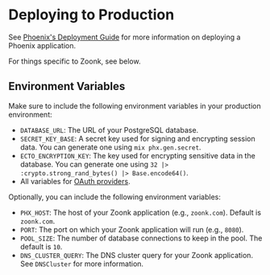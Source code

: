 # Deploying to Production

See [Phoenix's Deployment Guide](https://hexdocs.pm/phoenix/deployment.html) for more information on deploying a Phoenix application.

For things specific to Zoonk, see below.

## Environment Variables

Make sure to include the following environment variables in your production environment:

- `DATABASE_URL`: The URL of your PostgreSQL database.
- `SECRET_KEY_BASE`: A secret key used for signing and encrypting session data. You can generate one using `mix phx.gen.secret`.
- `ECTO_ENCRYPTION_KEY`: The key used for encrypting sensitive data in the database. You can generate one using `32 |> :crypto.strong_rand_bytes() |> Base.encode64()`.
- All variables for [OAuth providers](./oauth.md).

Optionally, you can include the following environment variables:

- `PHX_HOST`: The host of your Zoonk application (e.g., `zoonk.com`). Default is `zoonk.com`.
- `PORT`: The port on which your Zoonk application will run (e.g., `8080`).
- `POOL_SIZE`: The number of database connections to keep in the pool. The default is `10`.
- `DNS_CLUSTER_QUERY`: The DNS cluster query for your Zoonk application. See `DNSCluster` for more information.
